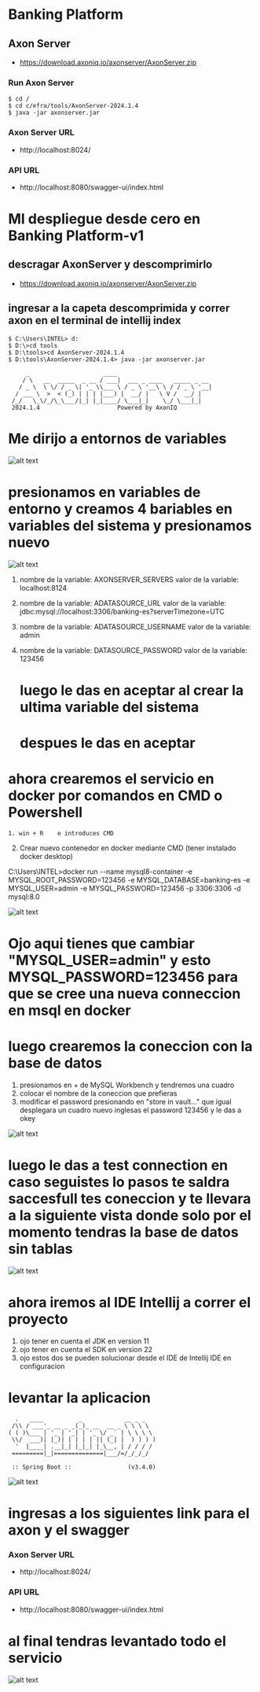 # Banking Platform

## Axon Server
- https://download.axoniq.io/axonserver/AxonServer.zip

### Run Axon Server
```
$ cd /
$ cd c/efra/tools/AxonServer-2024.1.4
$ java -jar axonserver.jar
```

### Axon Server URL
- http://localhost:8024/

### API URL
- http://localhost:8080/swagger-ui/index.html


# MI despliegue desde cero en Banking Platform-v1


## descragar AxonServer y descomprimirlo
- https://download.axoniq.io/axonserver/AxonServer.zip

## ingresar a la capeta descomprimida y correr axon  en el terminal de intellij index
```
$ C:\Users\INTEL> d:
$ D:\>cd tools
$ D:\tools>cd AxonServer-2024.1.4
$ D:\tools\AxonServer-2024.1.4> java -jar axonserver.jar
```
```
     _                     ____
    / \   __  _____  _ __ / ___|  ___ _ ____   _____ _ __
   / _ \  \ \/ / _ \| '_ \\___ \ / _ \ '__\ \ / / _ \ '__|
  / ___ \  >  < (_) | | | |___) |  __/ |   \ V /  __/ |
 /_/   \_\/_/\_\___/|_| |_|____/ \___|_|    \_/ \___|_|
 2024.1.4                      Powered by AxonIQ
```
# Me dirijo a entornos de variables

![alt text](image-1.png)

# presionamos en variables de entorno y creamos  4 bariables  en variables  del sistema  y presionamos nuevo

![alt text](image-2.png)

1.  nombre de la variable: AXONSERVER_SERVERS 
    valor de la variable: localhost:8124

2.  nombre de la variable: ADATASOURCE_URL 
    valor de la variable: jdbc:mysql://localhost:3306/banking-es?serverTimezone=UTC

3.  nombre de la variable: ADATASOURCE_USERNAME 
    valor de la variable: admin

4. nombre de la variable: DATASOURCE_PASSWORD 
    valor de la variable: 123456

    # luego le das en aceptar al crear la ultima variable del sistema
    # despues le das en aceptar

# ahora crearemos el servicio en docker por comandos en CMD o Powershell
```
1. win + R    e introduces CMD
```
2. Crear nuevo contenedor en docker mediante CMD (tener instalado docker desktop) 

C:\Users\INTEL>docker run --name mysql8-container -e MYSQL_ROOT_PASSWORD=123456 -e MYSQL_DATABASE=banking-es -e MYSQL_USER=admin -e MYSQL_PASSWORD=123456 -p 3306:3306 -d mysql:8.0 

![alt text](image.png)

# Ojo aqui tienes que cambiar  "MYSQL_USER=admin" y esto MYSQL_PASSWORD=123456 para que se cree una nueva conneccion en msql en docker

# luego crearemos la coneccion con la base de datos 

  1. presionamos en + de MySQL Workbench y tendremos una cuadro
  2. colocar   el nombre de la coneccion que prefieras
  3.  modificar el password presionando en "store in vault..." que igual desplegara un cuadro nuevo inglesas el password 123456 y le das a okey  

![alt text](image-3.png)

# luego le das a test connection en caso seguistes lo pasos te saldra  saccesfull tes coneccion  y te llevara a la siguiente vista donde solo por el momento tendras la base de datos sin tablas 

![alt text](image-4.png)

# ahora  iremos al IDE Intellij a correr el proyecto 

1. ojo tener en cuenta el JDK en version 11
2. ojo tener en cuenta el SDK en version 22
3. ojo estos dos se pueden solucionar desde el IDE de Intellij IDE en configuracion

# levantar la aplicacion
```
  .   ____          _            __ _ _
 /\\ / ___'_ __ _ _(_)_ __  __ _ \ \ \ \
( ( )\___ | '_ | '_| | '_ \/ _` | \ \ \ \
 \\/  ___)| |_)| | | | | || (_| |  ) ) ) )
  '  |____| .__|_| |_|_| |_\__, | / / / /
 =========|_|==============|___/=/_/_/_/

 :: Spring Boot ::                (v3.4.0)
```
![alt text](image-5.png)

# ingresas a los siguientes link para el axon y el swagger

### Axon Server URL
- http://localhost:8024/

### API URL
- http://localhost:8080/swagger-ui/index.html


# al final tendras levantado todo el servicio

![alt text](image-6.png)
